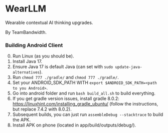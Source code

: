 # WearLLM

Wearable contextual AI thinking upgrades.

By TeamBandwidth.

### Building Android Client

0. Run Linux (as you should be).
1. Install Java 17.
2. Ensure Java 17 is default Java (can set with `sudo update-java-alternatives`).
3. Run `chmod 777 ./gradle/` and `chmod 777 ./gradle/`.
4. Set your ANDROID_SDK_PATH WITH `export $ANDROID_SDK_PATH=<path to you Android>`.
5. Go into android folder and run `bash build_all.sh` to build everything.
6. If you get gradle version issues, install gradle 8.0.2: https://linuxhint.com/installing_gradle_ubuntu/ (follow the instructions, but replace 7.4.2 with 8.0.2).
7. Subsequent builds, you can just run `assembleDebug --stacktrace` to build the APK.
8. Install APK on phone (located in app/build/outputs/debug/).
